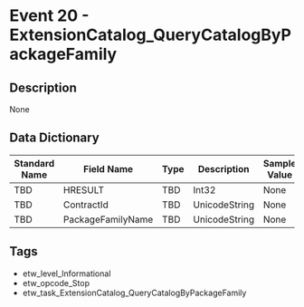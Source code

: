 # Event 20 - ExtensionCatalog_QueryCatalogByPackageFamily

## Description
None

## Data Dictionary
|Standard Name|Field Name|Type|Description|Sample Value|
|---|---|---|---|---|
|TBD|HRESULT|TBD|Int32|None|None|
|TBD|ContractId|TBD|UnicodeString|None|None|
|TBD|PackageFamilyName|TBD|UnicodeString|None|None|

## Tags
* etw_level_Informational
* etw_opcode_Stop
* etw_task_ExtensionCatalog_QueryCatalogByPackageFamily
